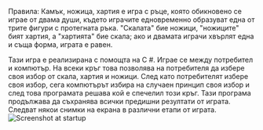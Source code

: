 Правила:
 Камък, ножица, хартия e игра с ръце, която обикновено се играе от двама души, където играчите едновременно образуват една от трите фигури с протегната ръка. "Скалата" бие ножици, "ножиците" бият хартия, а "хартията" бие скала; ако и двамата играчи хвърлят една и съща форма, играта е равен.
 
Тази игра е реализирана с помощта на C #. Играе се между потребител и компютър. На всеки кръг това позволява на потребителя да избере своя избор от скала, хартия и ножици. След като потребителят избере своя избор, сега компютърът избира на случаен принцип своя избор и след това програмата решава кой е спечелил този кръг. Тази програма продължава да съхранява всички предишни резултати от играта. Следват някои снимки на екрана в различни етапи от играта.
 ![Screenshot at startup](https://user-images.githubusercontent.com/84450812/118808437-318dd400-b8b2-11eb-9f77-653827696571.jpg)

